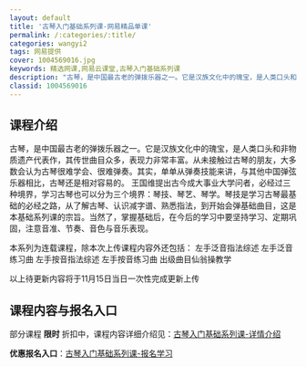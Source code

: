 ```yaml
---
layout: default
title: '古琴入门基础系列课-网易精品单课'
permalink: /:categories/:title/
categories: wangyi2
tags: 网易提供
cover: 1004569016.jpg
keywords: 精选网课,网易云课堂,古琴入门基础系列课
description: "古琴，是中国最古老的弹拨乐器之一。它是汉族文化中的瑰宝，是人类口头和非物质遗产代表作，其传世曲目众多，表现力非常丰富。从未接触过古琴的朋友，大多数会认为古琴很难学会、很难弹奏。其实，单单从弹"
classid: 1004569016
---
```


## 课程介绍

古琴，是中国最古老的弹拨乐器之一。它是汉族文化中的瑰宝，是人类口头和非物质遗产代表作，其传世曲目众多，表现力非常丰富。从未接触过古琴的朋友，大多数会认为古琴很难学会、很难弹奏。其实，单单从弹奏技能来讲，与其他中国弹弦乐器相比，古琴还是相对容易的。
王国维提出古今成大事业大学问者，必经过三种境界，学习古琴也可以分为三个境界：琴技、琴艺、琴学。琴技是学习古琴最基础的必经之路，从了解古琴、认识减字谱、熟悉指法，到开始会弹基础曲目，这是本基础系列课的宗旨。当然了，掌握基础后，在今后的学习中要坚持学习、定期巩固，注意音准、节奏、音色与音乐表现。

本系列为连载课程，除本次上传课程内容外还包括：
左手泛音指法综述
左手泛音练习曲
左手按音指法综述
左手按音练习曲
出级曲目仙翁操教学

以上待更新内容将于11月15日当日一次性完成更新上传

## 课程内容与报名入口

部分课程 **限时** 折扣中，课程内容详细介绍见：[古琴入门基础系列课-详情介绍](https://study.163.com/course/introduction/1004569016.htm?share=1&shareId=1025206652&utm_campaign=share&utm_medium=iphoneShare&utm_source=&utm_u=1025206652)

**优惠报名入口**：[古琴入门基础系列课-报名学习](https://study.163.com/course/introduction/1004569016.htm?share=1&shareId=1025206652&utm_campaign=share&utm_medium=iphoneShare&utm_source=&utm_u=1025206652)

